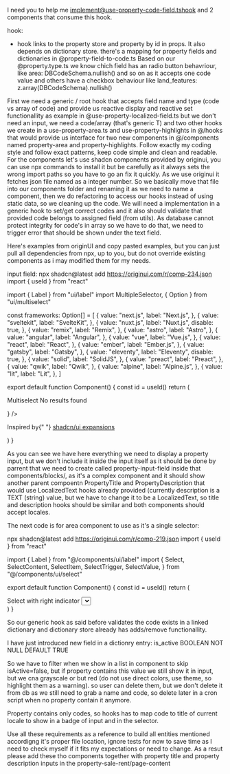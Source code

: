 I need you to help me implement@use-property-code-field.tshook and 2 components that consume this hook.

hook:

- hook links to the property store and property by id in props. It also depends on dictionary store. there's a mapping for property fields and dictionaries in @property-field-to-code.ts Based on our @property.type.ts we know chich field has an radio button behavriour, like area: DBCodeSchema.nullish() and so on as it accepts one code value and others have a checkbox behaviour like land_features: z.array(DBCodeSchema).nullish()

First we need a generic / root hook that accepts field name and type (code vs array of code) and provide us reactive display and reactive set functionallity as example in @use-property-localized-field.ts but we don't need an input, we need a code/array (that's generic T) and two other hooks we create in a use-property-area.ts and use-property-highlights in @/hooks that would provide us interface for two new components in @/components named property-area and property-highlights. Follow exactly my coding style and follow exact patterns, keep code simple and clean and readable. For the components let's use shadcn components provided by originui, you can use npx commands to install it but be carefully as it always sets the wrong import paths so you have to go an fix it quickly. As we use originui it fetches json file named as a integer number. So we basically move that file into our components folder and renaming it as we need to name a component, then we do refactoring to access our hooks instead of using static data, so we cleaning up the code.
We will need a implementation in a generic hook to set/get correct codes and it also should validate that provided code belongs to assigned field (from utils). As database cannot protect integrity for code's in array so we have to do that, we need to trigger error that should be shown under the text field.

Here's examples from originUI and copy pasted examples, but you can just pull all dependencies from npx, up to you, but do not override existing components as i may modified them for my needs.

input field:
npx shadcn@latest add https://originui.com/r/comp-234.json
import { useId } from "react"

import { Label } from "ui/label"
import MultipleSelector, { Option } from "ui/multiselect"

const frameworks: Option[] = [
{
value: "next.js",
label: "Next.js",
},
{
value: "sveltekit",
label: "SvelteKit",
},
{
value: "nuxt.js",
label: "Nuxt.js",
disable: true,
},
{
value: "remix",
label: "Remix",
},
{
value: "astro",
label: "Astro",
},
{
value: "angular",
label: "Angular",
},
{
value: "vue",
label: "Vue.js",
},
{
value: "react",
label: "React",
},
{
value: "ember",
label: "Ember.js",
},
{
value: "gatsby",
label: "Gatsby",
},
{
value: "eleventy",
label: "Eleventy",
disable: true,
},
{
value: "solid",
label: "SolidJS",
},
{
value: "preact",
label: "Preact",
},
{
value: "qwik",
label: "Qwik",
},
{
value: "alpine",
label: "Alpine.js",
},
{
value: "lit",
label: "Lit",
},
]

export default function Component() {
const id = useId()
return (
<div className="*:not-first:mt-2">
<Label>Multiselect</Label>
<MultipleSelector
commandProps={{
          label: "Select frameworks",
        }}
value={frameworks.slice(0, 2)}
defaultOptions={frameworks}
placeholder="Select frameworks"
hideClearAllButton
hidePlaceholderWhenSelected
emptyIndicator={<p className="text-center text-sm">No results found</p>}
/>
<p
        className="text-muted-foreground mt-2 text-xs"
        role="region"
        aria-live="polite"
      >
Inspired by{" "}
<a
          className="hover:text-foreground underline"
          href="https://shadcnui-expansions.typeart.cc/docs/multiple-selector"
          target="_blank"
          rel="noopener nofollow"
        >
shadcn/ui expansions
</a>
</p>
</div>
)
}

As you can see we have here everything we need to display a property input, but we don't include it inside the input itself as it should be done by parrent that we need to create called property-input-field inside that components/blocks/, as it's a complex component and it should show another parent compoentn PropertyTitle and PropertyDescription that would use LocalizedText hooks already provided (currently description is a TEXT (string) value, but we have to change it to be a LocalizedText, so title and description hooks should be similar and both components should accept locales.

The next code is for area component to use as it's a single selector:

npx shadcn@latest add https://originui.com/r/comp-219.json
import { useId } from "react"

import { Label } from "@/components/ui/label"
import {
Select,
SelectContent,
SelectItem,
SelectTrigger,
SelectValue,
} from "@/components/ui/select"

export default function Component() {
const id = useId()
return (
<div className="*:not-first:mt-2">
<Label htmlFor={id}>Select with right indicator</Label>
<Select defaultValue="1">
<SelectTrigger id={id}>
<SelectValue placeholder="Select framework" />
</SelectTrigger>
<SelectContent className="[&_*[role=option]]:ps-2 [&_*[role=option]]:pe-8 [&_*[role=option]>span]:start-auto [&_*[role=option]>span]:end-2">
<SelectItem value="1">React</SelectItem>
<SelectItem value="2">Next.js</SelectItem>
<SelectItem value="3">Astro</SelectItem>
<SelectItem value="4">Gatsby</SelectItem>
</SelectContent>
</Select>
</div>
)
}

So our generic hook as said before validates the code exists in a linked dictionary and dictionary store already has adds/remove functionallity.

I have just introduced new field in a dictionry entry: is_active BOOLEAN NOT NULL DEFAULT TRUE

So we have to filter when we show in a list in component to skip isActive=false, but if property contains this value we still show it in input, but we cna grayscale or but red (do not use direct colors, use theme, so highlight them as a warning). so user can delete them, but we don't delete it from db as we still need to grab a name and code, so delete later in a cron script when no property contain it anymore.

Property contains only codes, so hooks has to map code to title of current locale to show in a badge of input and in the selector.

Use all these requirements as a reference to build all entities mentioned accordigng it's proper file location, ignore tests for now to save time as I need to check myself if it fits my expectations or need to change. As a resut please add these tho components together with property title and property description inputs in the property-sale-rent/page-content

